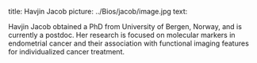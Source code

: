 title: Havjin Jacob
picture: ../Bios/jacob/image.jpg
text:

Havjin Jacob obtained a PhD from University of Bergen, Norway, and is currently a postdoc. Her research is focused on molecular markers in endometrial cancer and their association with functional imaging features for individualized cancer treatment.
